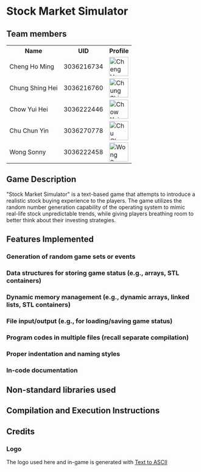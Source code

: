 # Stock Market Simulator

## Team members
<!-- markdownlint-disable MD033 -->

<table>
    <tbody>
        <tr>
            <th>Name</th>
            <th>UID</th>
            <th>Profile</th>
        </tr>
        <tr>
            <td>Cheng Ho Ming</td>
            <td>3036216734</td>
            <td><a href="https://github.com/eric15342335"><img src="https://avatars.githubusercontent.com/u/70310617" alt="Cheng Ho Ming" width=50></a></td>
        </tr>
        <tr>
            <td>Chung Shing Hei</td>
            <td>3036216760</td>
            <td><a href="https://github.com/MaxChungsh"><img src="https://avatars.githubusercontent.com/u/70740754" alt="Chung Shing Hei" width=50></a></td>
        </tr>
        <tr>
            <td>Chow Yui Hei</td>
            <td>3036222446</td>
            <td><a href="https://github.com/Prismatiscence"><img src="https://avatars.githubusercontent.com/u/56928422" alt="Chow Yui Hei" width=50></a></td>
        </tr>
        <tr>
            <td>Chu Chun Yin</td>
            <td>3036270778</td>
            <td><a href="https://github.com/84ds84d8s"><img src="https://avatars.githubusercontent.com/u/129842660" alt="Chu Chun Yin" width=50></a></td>
        </tr>
        <tr>
            <td>Wong Sonny</td>
            <td>3036222458</td>
            <td><a href="https://github.com/comet13579"><img src="https://avatars.githubusercontent.com/u/67854955" alt="Wong Sonny" width=50></a></td>
        </tr>
    </tbody>
</table>

<!-- markdownlint-enable MD033-->

## Game Description

"Stock Market Simulator" is a text-based game that attempts to introduce a realistic
stock buying experience to the players. The game utilizes the random number generation
capability of the operating system to mimic real-life stock unpredictable trends, while
giving players breathing room to better think about their investing strategies.

## Features Implemented

### Generation of random game sets or events

### Data structures for storing game status (e.g., arrays, STL containers)

### Dynamic memory management (e.g., dynamic arrays, linked lists, STL containers)

### File input/output (e.g., for loading/saving game status)

### Program codes in multiple files (recall separate compilation)

### Proper indentation and naming styles

### In-code documentation

## Non-standard libraries used

## Compilation and Execution Instructions

## Credits
### Logo
The logo used here and in-game is generated with [Text to ASCII](https://www.asciiart.eu/text-to-ascii-art)
